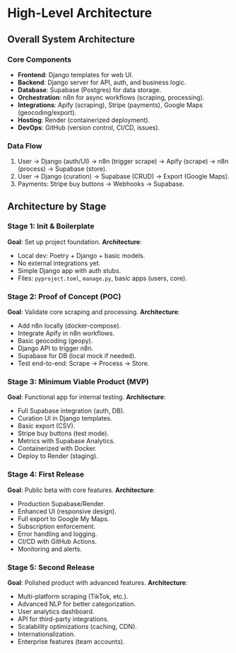 # High-Level Architecture

## Overall System Architecture

### Core Components
- **Frontend**: Django templates for web UI.
- **Backend**: Django server for API, auth, and business logic.
- **Database**: Supabase (Postgres) for data storage.
- **Orchestration**: n8n for async workflows (scraping, processing).
- **Integrations**: Apify (scraping), Stripe (payments), Google Maps (geocoding/export).
- **Hosting**: Render (containerized deployment).
- **DevOps**: GitHub (version control, CI/CD, issues).

### Data Flow
1. User → Django (auth/UI) → n8n (trigger scrape) → Apify (scrape) → n8n (process) → Supabase (store).
2. User → Django (curation) → Supabase (CRUD) → Export (Google Maps).
3. Payments: Stripe buy buttons → Webhooks → Supabase.

## Architecture by Stage

### Stage 1: Init & Boilerplate
**Goal**: Set up project foundation.
**Architecture**:
- Local dev: Poetry + Django + basic models.
- No external integrations yet.
- Simple Django app with auth stubs.
- Files: `pyproject.toml`, `manage.py`, basic apps (users, core).

### Stage 2: Proof of Concept (POC)
**Goal**: Validate core scraping and processing.
**Architecture**:
- Add n8n locally (docker-compose).
- Integrate Apify in n8n workflows.
- Basic geocoding (geopy).
- Django API to trigger n8n.
- Supabase for DB (local mock if needed).
- Test end-to-end: Scrape → Process → Store.

### Stage 3: Minimum Viable Product (MVP)
**Goal**: Functional app for internal testing.
**Architecture**:
- Full Supabase integration (auth, DB).
- Curation UI in Django templates.
- Basic export (CSV).
- Stripe buy buttons (test mode).
- Metrics with Supabase Analytics.
- Containerized with Docker.
- Deploy to Render (staging).

### Stage 4: First Release
**Goal**: Public beta with core features.
**Architecture**:
- Production Supabase/Render.
- Enhanced UI (responsive design).
- Full export to Google My Maps.
- Subscription enforcement.
- Error handling and logging.
- CI/CD with GitHub Actions.
- Monitoring and alerts.

### Stage 5: Second Release
**Goal**: Polished product with advanced features.
**Architecture**:
- Multi-platform scraping (TikTok, etc.).
- Advanced NLP for better categorization.
- User analytics dashboard.
- API for third-party integrations.
- Scalability optimizations (caching, CDN).
- Internationalization.
- Enterprise features (team accounts).